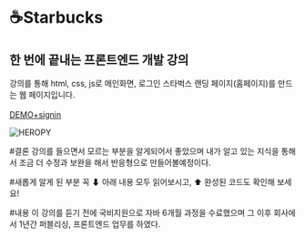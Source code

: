 # ☕Starbucks
## 한 번에 끝내는 프론트엔드 개발 강의

강의를 통해 html, css, js로 메인화면, 로그인 스타벅스 랜딩 페이지(홈페이지)를 만드는 웹 페이지입니다. 
<br />
<br />
[DEMO+signin](https://classy-dolphin-2c2c24.netlify.app/)  


![HEROPY](./img/logo.png)

  
#결론
강의를 들으면서 모르는 부분을 알게되어서 좋았으며 내가 알고 있는 지식을 통해서 조금 더 수정과 보완을 해서 반응형으로 만들어볼예정이다.

#새롭게 알게 된 부분
꼭 ⬇ 아래 내용 모두 읽어보시고, ⬆ 완성된 코드도 확인해 보세요!

#내용
이 강의를 듣기 전에 국비지원으로 자바 6개월 과정을 수료했으며 그 이후 회사에서 1년간 퍼블리싱, 프론트엔드 업무를 하였다. 



